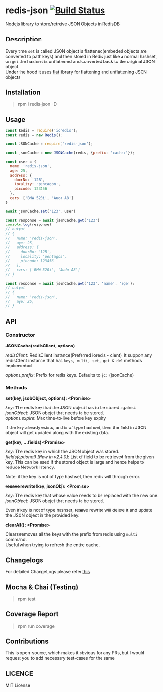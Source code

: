 # redis-json [![Build Status](https://travis-ci.com/AkashBabu/redis-json.svg?branch=master)](https://travis-ci.com/AkashBabu/redis-json)
Nodejs library to store/retreive JSON Objects in RedisDB

## Description
Every time `set` is called JSON object is flattened(embeded objects are converted to path keys) and then stored in Redis just like a normal hashset, on `get` the hashset is unflattened and converted back to the original JSON object.  
Under the hood it uses [flat](https://www.npmjs.com/package/flat) library for flattening and unflattening JSON objects

## Installation

> npm i redis-json -D

## Usage 

```js
const Redis = require('ioredis');
const redis = new Redis();

const JSONCache = require('redis-json');

const jsonCache = new JSONCache(redis, {prefix: 'cache:'});

const user = {
  name: 'redis-json',
  age: 25,
  address: {
    doorNo: '12B',
    locality: 'pentagon',
    pincode: 123456
  },
  cars: ['BMW 520i', 'Audo A8']
}

await jsonCache.set('123', user)

const response = await jsonCache.get('123')
console.log(response)
// output
// {
//   name: 'redis-json',
//   age: 25,
//   address: {
//     doorNo: '12B',
//     locality: 'pentagon',
//     pincode: 123456
//   },
//   cars: ['BMW 520i', 'Audo A8']
// }

const response = await jsonCache.get('123', 'name', 'age');
// output
// {
//   name: 'redis-json',
//   age: 25,
// }


```

## API
### Constructor
**JSONCache(redisClient, options)**

*redisClient*: RedisClient instance(Preferred ioredis - cient). It support any redisClient instance that has `keys, multi, set, get & del` methods implemented

*options.prefix*: Prefix for redis keys. Defaults to `jc:` (jsonCache)


### Methods

**set(key, jsobObject, options): \<Promise>**

*key*: The redis key that the JSON object has to be stored against.  
*jsonObject*: JSON obejct that needs to be stored.  
*options.expire*: Max time-to-live before key expiry

if the key already exists, and is of type hashset, then the field in JSON object will get updated along with the existing data.


**get(key, ...fields) \<Promise>**

*key*: The redis key in which the JSON object was stored.  
*fields(optional) [New in v2.4.0]*: List of field to be retrieved from the given key. This can be used if the stored object is large and hence helps to reduce Network latency.

Note: if the key is not of type hashset, then redis will through error.


**~~resave~~ rewrite(key, jsonObj): \<Promise>**

*key*: The redis key that whose value needs to be replaced with the new one.
*jsonObject*: JSON obejct that needs to be stored.  

Even if key is not of type hashset, ~~resave~~ rewrite will delete it and update the JSON object in the provided key.

**clearAll(): \<Promise>**

Clears/removes all the keys with the prefix from redis using `multi` command.  
Useful when trying to refresh the entire cache.

## Changelogs
For detailed ChangeLogs please refer [this](https://github.com/AkashBabu/redis-json/blob/master/CHANGELOG.md)

## Mocha & Chai (Testing)
> npm test

## Coverage Report
> npm run coverage

## Contributions
This is open-source, which makes it obvious for any PRs, but I would request you to add necessary test-cases for the same 

## LICENCE

MIT License

